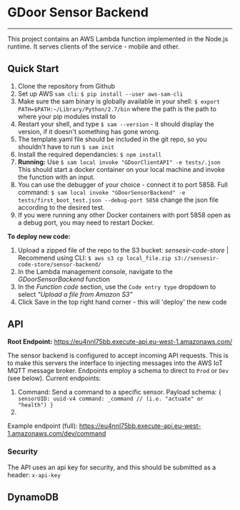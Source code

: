 # GDoor Sensor Backend
---

This project contains an AWS Lambda function implemented in the Node.js runtime. 
It serves clients of the service - mobile and other.

## Quick Start

 1. Clone the repository from Github
 2. Set up AWS `sam cli`: `$ pip install --user aws-sam-cli` 
 3. Make sure the sam binary is globally available in your shell: `$ export PATH=$PATH:~/Library/Python/2.7/bin` where the path is the path to where your pip modules install to
 4. Restart your shell, and type `$ sam --version` - it should display the version, if it doesn't something has gone wrong.
 5. The template.yaml file should be included in the git repo, so you shouldn't have to run `$ sam init`
 6. Install the required dependancies: `$ npm install`
 7. **Running:** Use `$ sam local invoke "GDoorClientAPI" -e tests/.json` This should start a docker container on your local machine and invoke the function with an input.
 8. You can use the debugger of your choice - connect it to port 5858. Full command: `$ sam local invoke "GDoorSensorBackend" -e tests/first_boot_test.json --debug-port 5858` change the json file according to the desired test.
 9. If you were running any other Docker containers with port 5858 open as a debug port, you may need to restart Docker. 

**To deploy new code:**

 1. Upload a zipped file of the repo to the S3 bucket: *sensesir-code-store* | Recommend using CLI: `$ aws s3 cp local_file.zip s3://sensesir-code-store/sensor-backend/`
 2. In the Lambda management console, navigate to the *GDoorSensorBackend* function
 3. In the *Function code* section, use the `Code entry type` dropdown to select *"Upload a file from Amazon S3"*
 4. Click Save in the top right hand corner - this will 'deploy' the new code

## API
**Root Endpoint:** https://eu4nnl75bb.execute-api.eu-west-1.amazonaws.com/

The sensor backend is configured to accept incoming API requests. This is to make this servers the interface to injecting messages into the AWS IoT MQTT message broker. Endpoints employ a schema to direct to `Prod` or `Dev` (see below). Current endpoints:

  1. Command: Send a command to a specific sensor. Payload schema:
  `{
      sensorUID: uuid-v4
      command: _command // (i.e. "actuate" or "health")
   }`
  2.  

Example endpoint (full): https://eu4nnl75bb.execute-api.eu-west-1.amazonaws.com/dev/command

### Security

The API uses an api key for security, and this should be submitted as a header: `x-api-key`

## DynamoDB